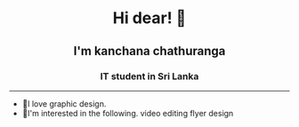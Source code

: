<h1 align="center">Hi dear! 👋</h1>
<h2 align="center">I'm kanchana chathuranga</h2>
<h3 align="center">IT student in Sri Lanka</h3>
<hr>

- 🌱I love graphic design.
- 🌱I'm interested in the following.
video editing
flyer design


